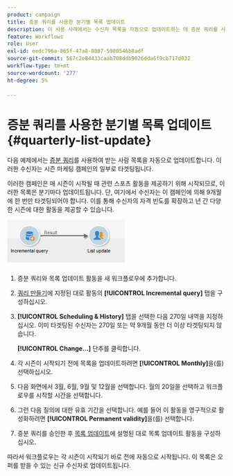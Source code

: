 ```yaml
---
product: campaign
title: 증분 쿼리를 사용한 분기별 목록 업데이트
description: 이 사용 사례에서는 수신자 목록을 자동으로 업데이트하는 데 증분 쿼리를 사용합니다.
feature: Workflows
role: User
exl-id: eedc796a-865f-47a8-8807-5980546b8adf
source-git-commit: 567c2e84433caab708ddb9026dda6f9cb717d032
workflow-type: tm+mt
source-wordcount: '277'
ht-degree: 5%

---
```


# 증분 쿼리를 사용한 분기별 목록 업데이트 {#quarterly-list-update}



다음 예제에서는 [증분 쿼리](incremental-query.md)를 사용하여 받는 사람 목록을 자동으로 업데이트합니다. 이러한 수신자는 시즌 마케팅 캠페인의 일부로 타겟팅됩니다.

이러한 캠페인은 매 시즌이 시작될 때 관련 스포츠 활동을 제공하기 위해 시작되므로, 이러한 목록은 분기마다 업데이트됩니다. 단, 여기에서 수신자는 이 캠페인에 의해 9개월에 한 번만 타겟팅되어야 합니다. 이를 통해 수신자의 자격 빈도를 확장하고 년 간 다양한 시즌에 대한 활동을 제공할 수 있습니다.

![](assets/incremental_query_example.png)

1. 증분 쿼리와 목록 업데이트 활동을 새 워크플로우에 추가합니다.
1. [쿼리 만들기](query.md#creating-a-query)에 지정된 대로 활동의 **[!UICONTROL Incremental query]** 탭을 구성하십시오.
1. **[!UICONTROL Scheduling & History]** 탭을 선택한 다음 270일 내역을 지정하십시오. 이미 타겟팅된 수신자는 270일 또는 약 9개월 동안 더 이상 타겟팅되지 않습니다.

   **[!UICONTROL Change...]** 단추를 클릭합니다.

1. 각 시즌이 시작되기 전에 목록을 업데이트하려면 **[!UICONTROL Monthly]**&#x200B;을(를) 선택하십시오.
1. 다음 화면에서 3월, 6월, 9월 및 12월을 선택합니다. 월의 20일을 선택하고 워크플로우를 시작할 시간을 선택합니다.
1. 그런 다음 질의에 대한 유효 기간을 선택합니다. 예를 들어 이 활동을 영구적으로 활성화하려면 **[!UICONTROL Permanent validity]**&#x200B;을(를) 선택합니다.

1. 증분 쿼리를 승인한 후 [목록 업데이트](list-update.md)에 설명된 대로 목록 업데이트 활동을 구성하십시오.

따라서 워크플로우는 각 시즌이 시작되기 바로 전에 자동으로 시작됩니다. 이 목록은 오퍼를 받을 수 있는 신규 수신자로 업데이트됩니다.
